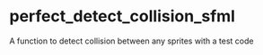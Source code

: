 # perfect_detect_collision_sfml
A function to detect collision between any sprites with a test code
